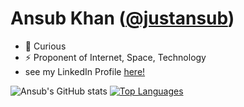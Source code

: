 # Ansub Khan (<a href="https://twitter.com/justansub">@justansub</a>)
- 🔭 Curious
- ⚡ Proponent of Internet, Space, Technology 
- see my LinkedIn Profile <a href="https://www.linkedin.com/in/ansub/">here!</a>

![Ansub's GitHub stats](https://github-readme-stats.vercel.app/api?username=ansub&show_icons=&private_count=true)
[![Top Languages](https://github-readme-stats.vercel.app/api/top-langs/?username=ansub&layout=compact)]()
